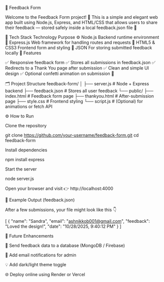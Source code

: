💬 Feedback Form

Welcome to the Feedback Form project! 🌟
This is a simple and elegant web app built using Node.js, Express, and HTML/CSS that allows users to share their feedback — stored safely inside a local feedback.json file 📝

🧱 Tech Stack
Technology	Purpose
⚙️ Node.js	Backend runtime environment
🚀 Express.js	Web framework for handling routes and requests
🎨 HTML5 & CSS3	Frontend form and styling
💾 JSON	For storing submitted feedback locally
🌈 Features

✅ Responsive feedback form
✅ Stores all submissions in feedback.json
✅ Redirects to a Thank You page after submission
✅ Clean and simple UI design
✅ Optional confetti animation on submission 🎉

🗂️ Project Structure
feedback-form/
│
├── server.js           # Node + Express backend
├── feedback.json       # Stores all user feedback
└── public/
    ├── index.html      # Feedback form page
    ├── thankyou.html   # After-submission page
    ├── style.css       # Frontend styling
    └── script.js       # (Optional) for animations or fetch API

⚙️ How to Run

Clone the repository

git clone https://github.com/your-username/feedback-form.git
cd feedback-form


Install dependencies

npm install express


Start the server

node server.js


Open your browser and visit 👉
http://localhost:4000

🧾 Example Output (feedback.json)

After a few submissions, your file might look like this 👇

[
  {
    "name": "Sandra",
    "email": "ashnikkob001@gmail.com",
    "feedback": "Loved the design!",
    "date": "10/28/2025, 9:40:12 PM"
  }
]

🌟 Future Enhancements

📨 Send feedback data to a database (MongoDB / Firebase)

📧 Add email notifications for admin

💡 Add dark/light theme toggle

🌐 Deploy online using Render or Vercel
